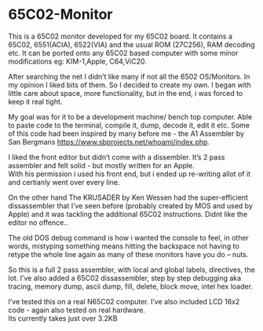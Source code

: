 # 65C02-Monitor

This is a 65C02 monitor developed for my 65C02 board. It contains a 65C02, 6551(ACIA), 6522(VIA) and the usual ROM (27C256), RAM decoding etc. It can be ported onto any 65C02 based computer with some minor modifications eg: KIM-1,Apple, C64,ViC20. 

After searching the net I didn’t like many if not all the 6502 OS/Monitors. In my opinion I liked bits of them. So I decided to create my own. I began with little care about space, more functionality, but in the end, i was forced to keep it real tight. 

My goal was for it to be a development machine/ bench top computer. Able to paste code to the terminal, compile it, dump, decode it, edit it etc. Some of this code had been inspired by many before me - the A1 Assembler by San Bergmans https://www.sbprojects.net/whoami/index.php.  

I liked the front editor but didn’t come with a dissembler. It’s 2 pass assembler and felt solid - but mostly written for an Apple.  
With his permission i used his front end, but i ended up re-writing allot of it and certianly went over every line. 

On the other hand The KRUSADER by Ken Wessen had the super-efficient dissassembler that I’ve seen before (probably created by MOS and used by Apple) and it was tackling the additional 65C02 instructions. Didnt like the editor no offence.. 

The old DOS debug command is how i wanted the console to feel, in other words, mistyping something means hitting the backspace not having to retype the whole line again as many of these monitors have you do – nuts.

So this is a full 2 pass assembler, with local and global labels, directives, the lot. I’ve also added a 65C02 dissassembler, step by step debugging aka tracing, memory dump, ascii dump, fill, delete, block move, intel hex loader.  

I’ve tested this on a real N65C02 computer. I’ve also included LCD 16x2 code - again also tested on real hardware.  
Its currently takes just over 3.2KB



